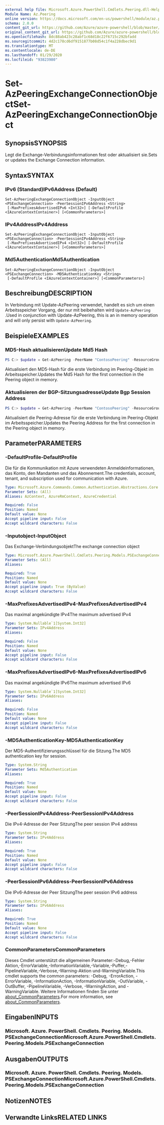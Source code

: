 ```yaml
---
external help file: Microsoft.Azure.PowerShell.Cmdlets.Peering.dll-Help.xml
Module Name: Az.Peering
online version: https://docs.microsoft.com/en-us/powershell/module/az.peering/set-azpeeringexchangeconnectionobject
schema: 2.0.0
content_git_url: https://github.com/Azure/azure-powershell/blob/master/src/Peering/Peering/help/Set-AzPeeringExchangeConnectionObject.md
original_content_git_url: https://github.com/Azure/azure-powershell/blob/master/src/Peering/Peering/help/Set-AzPeeringExchangeConnectionObject.md
ms.openlocfilehash: 8dc88ab423c28abf1c68d18c22f6715c292bfadd
ms.sourcegitcommit: 4d2c178cd6df9151877b08d54c1f4a228dbec9d1
ms.translationtype: MT
ms.contentlocale: de-DE
ms.lasthandoff: 01/29/2020
ms.locfileid: "93823980"
---
```

# <span data-ttu-id="833be-101">Set-AzPeeringExchangeConnectionObject</span><span class="sxs-lookup"><span data-stu-id="833be-101">Set-AzPeeringExchangeConnectionObject</span></span>

## <span data-ttu-id="833be-102">Synopsis</span><span class="sxs-lookup"><span data-stu-id="833be-102">SYNOPSIS</span></span>
<span data-ttu-id="833be-103">Legt die Exchange-Verbindungsinformationen fest oder aktualisiert sie.</span><span class="sxs-lookup"><span data-stu-id="833be-103">Sets or updates the Exchange Connection information.</span></span> 

## <span data-ttu-id="833be-104">Syntax</span><span class="sxs-lookup"><span data-stu-id="833be-104">SYNTAX</span></span>

### <span data-ttu-id="833be-105">IPv6 (Standard)</span><span class="sxs-lookup"><span data-stu-id="833be-105">IPv6Address (Default)</span></span>
```
Set-AzPeeringExchangeConnectionObject -InputObject <PSExchangeConnection> -PeerSessionIPv6Address <String>
 [-MaxPrefixesAdvertisedIPv6 <Int32>] [-DefaultProfile <IAzureContextContainer>] [<CommonParameters>]
```

### <span data-ttu-id="833be-106">IPv4Address</span><span class="sxs-lookup"><span data-stu-id="833be-106">IPv4Address</span></span>
```
Set-AzPeeringExchangeConnectionObject -InputObject <PSExchangeConnection> -PeerSessionIPv4Address <String>
 [-MaxPrefixesAdvertisedIPv4 <Int32>] [-DefaultProfile <IAzureContextContainer>] [<CommonParameters>]
```

### <span data-ttu-id="833be-107">Md5Authentication</span><span class="sxs-lookup"><span data-stu-id="833be-107">Md5Authentication</span></span>
```
Set-AzPeeringExchangeConnectionObject -InputObject <PSExchangeConnection> -MD5AuthenticationKey <String>
 [-DefaultProfile <IAzureContextContainer>] [<CommonParameters>]
```

## <span data-ttu-id="833be-108">Beschreibung</span><span class="sxs-lookup"><span data-stu-id="833be-108">DESCRIPTION</span></span>
<span data-ttu-id="833be-109">In Verbindung mit Update-AzPeering verwendet, handelt es sich um einen Arbeitsspeicher Vorgang, der nur mit beibehalten wird `Update-AzPeering` .</span><span class="sxs-lookup"><span data-stu-id="833be-109">Used in conjunction with Update-AzPeering, this is an in memory operation and will only persist with `Update-AzPeering`.</span></span> 

## <span data-ttu-id="833be-110">Beispiele</span><span class="sxs-lookup"><span data-stu-id="833be-110">EXAMPLES</span></span>

### <span data-ttu-id="833be-111">MD5-Hash aktualisieren</span><span class="sxs-lookup"><span data-stu-id="833be-111">Update Md5 Hash</span></span>
```powershell
PS C:> $update = Get-AzPeering -PeerName "ContosoPeering" -ResourceGroupName rg1 | Set-AzPeeringExchangeConnectionObject -MD5AuthenticationKey $hash
```

<span data-ttu-id="833be-112">Aktualisiert den MD5-Hash für die erste Verbindung im Peering-Objekt im Arbeitsspeicher.</span><span class="sxs-lookup"><span data-stu-id="833be-112">Updates the Md5 Hash for the first connection in the Peering object in memory.</span></span> 

### <span data-ttu-id="833be-113">Aktualisieren der BGP-Sitzungsadresse</span><span class="sxs-lookup"><span data-stu-id="833be-113">Update Bgp Session Address</span></span>
```powershell
PS C:> $update = Get-AzPeering -PeerName "ContosoPeering" -ResourceGroupName rg1 | Set-AzPeeringExchangeConnectionObject -PeerSessionIPv4Address "192.168.0.1" -MaxPrefixesAdvertisedIPv4 20000
```

<span data-ttu-id="833be-114">Aktualisiert die Peering-Adresse für die erste Verbindung im Peering-Objekt im Arbeitsspeicher.</span><span class="sxs-lookup"><span data-stu-id="833be-114">Updates the Peering Address for the first connection in the Peering object in memory.</span></span> 

## <span data-ttu-id="833be-115">Parameter</span><span class="sxs-lookup"><span data-stu-id="833be-115">PARAMETERS</span></span>

### <span data-ttu-id="833be-116">-DefaultProfile</span><span class="sxs-lookup"><span data-stu-id="833be-116">-DefaultProfile</span></span>
<span data-ttu-id="833be-117">Die für die Kommunikation mit Azure verwendeten Anmeldeinformationen, das Konto, den Mandanten und das Abonnement.</span><span class="sxs-lookup"><span data-stu-id="833be-117">The credentials, account, tenant, and subscription used for communication with Azure.</span></span>

```yaml
Type: Microsoft.Azure.Commands.Common.Authentication.Abstractions.Core.IAzureContextContainer
Parameter Sets: (All)
Aliases: AzContext, AzureRmContext, AzureCredential

Required: False
Position: Named
Default value: None
Accept pipeline input: False
Accept wildcard characters: False
```

### <span data-ttu-id="833be-118">-Inputobject</span><span class="sxs-lookup"><span data-stu-id="833be-118">-InputObject</span></span>
<span data-ttu-id="833be-119">Das Exchange-Verbindungsobjekt</span><span class="sxs-lookup"><span data-stu-id="833be-119">The exchange connection object</span></span>

```yaml
Type: Microsoft.Azure.PowerShell.Cmdlets.Peering.Models.PSExchangeConnection
Parameter Sets: (All)
Aliases:

Required: True
Position: Named
Default value: None
Accept pipeline input: True (ByValue)
Accept wildcard characters: False
```

### <span data-ttu-id="833be-120">-MaxPrefixesAdvertisedIPv4</span><span class="sxs-lookup"><span data-stu-id="833be-120">-MaxPrefixesAdvertisedIPv4</span></span>
<span data-ttu-id="833be-121">Das maximal angekündigte IPv4</span><span class="sxs-lookup"><span data-stu-id="833be-121">The maximum advertised IPv4</span></span>

```yaml
Type: System.Nullable`1[System.Int32]
Parameter Sets: IPv4Address
Aliases:

Required: False
Position: Named
Default value: None
Accept pipeline input: False
Accept wildcard characters: False
```

### <span data-ttu-id="833be-122">-MaxPrefixesAdvertisedIPv6</span><span class="sxs-lookup"><span data-stu-id="833be-122">-MaxPrefixesAdvertisedIPv6</span></span>
<span data-ttu-id="833be-123">Das maximal angekündigte IPv6</span><span class="sxs-lookup"><span data-stu-id="833be-123">The maximum advertised IPv6</span></span>

```yaml
Type: System.Nullable`1[System.Int32]
Parameter Sets: IPv6Address
Aliases:

Required: False
Position: Named
Default value: None
Accept pipeline input: False
Accept wildcard characters: False
```

### <span data-ttu-id="833be-124">-MD5AuthenticationKey</span><span class="sxs-lookup"><span data-stu-id="833be-124">-MD5AuthenticationKey</span></span>
<span data-ttu-id="833be-125">Der MD5-Authentifizierungsschlüssel für die Sitzung.</span><span class="sxs-lookup"><span data-stu-id="833be-125">The MD5 authentication key for session.</span></span>

```yaml
Type: System.String
Parameter Sets: Md5Authentication
Aliases:

Required: True
Position: Named
Default value: None
Accept pipeline input: False
Accept wildcard characters: False
```

### <span data-ttu-id="833be-126">-PeerSessionIPv4Address</span><span class="sxs-lookup"><span data-stu-id="833be-126">-PeerSessionIPv4Address</span></span>
<span data-ttu-id="833be-127">Die IPv4-Adresse der Peer Sitzung</span><span class="sxs-lookup"><span data-stu-id="833be-127">The peer session IPv4 address</span></span>

```yaml
Type: System.String
Parameter Sets: IPv4Address
Aliases:

Required: True
Position: Named
Default value: None
Accept pipeline input: False
Accept wildcard characters: False
```

### <span data-ttu-id="833be-128">-PeerSessionIPv6Address</span><span class="sxs-lookup"><span data-stu-id="833be-128">-PeerSessionIPv6Address</span></span>
<span data-ttu-id="833be-129">Die IPv6-Adresse der Peer Sitzung</span><span class="sxs-lookup"><span data-stu-id="833be-129">The peer session IPv6 address</span></span>

```yaml
Type: System.String
Parameter Sets: IPv6Address
Aliases:

Required: True
Position: Named
Default value: None
Accept pipeline input: False
Accept wildcard characters: False
```

### <span data-ttu-id="833be-130">CommonParameters</span><span class="sxs-lookup"><span data-stu-id="833be-130">CommonParameters</span></span>
<span data-ttu-id="833be-131">Dieses Cmdlet unterstützt die allgemeinen Parameter:-Debug,-Fehler Aktion,-ErrorVariable,-InformationVariable,-Variable,-Puffer,-PipelineVariable,-Verbose,-Warning-Aktion und-WarningVariable.</span><span class="sxs-lookup"><span data-stu-id="833be-131">This cmdlet supports the common parameters: -Debug, -ErrorAction, -ErrorVariable, -InformationAction, -InformationVariable, -OutVariable, -OutBuffer, -PipelineVariable, -Verbose, -WarningAction, and -WarningVariable.</span></span> <span data-ttu-id="833be-132">Weitere Informationen finden Sie unter [about_CommonParameters](https://go.microsoft.com/fwlink/?LinkID=113216).</span><span class="sxs-lookup"><span data-stu-id="833be-132">For more information, see [about_CommonParameters](https://go.microsoft.com/fwlink/?LinkID=113216).</span></span>

## <span data-ttu-id="833be-133">Eingaben</span><span class="sxs-lookup"><span data-stu-id="833be-133">INPUTS</span></span>

### <span data-ttu-id="833be-134">Microsoft. Azure. PowerShell. Cmdlets. Peering. Models. PSExchangeConnection</span><span class="sxs-lookup"><span data-stu-id="833be-134">Microsoft.Azure.PowerShell.Cmdlets.Peering.Models.PSExchangeConnection</span></span>

## <span data-ttu-id="833be-135">Ausgaben</span><span class="sxs-lookup"><span data-stu-id="833be-135">OUTPUTS</span></span>

### <span data-ttu-id="833be-136">Microsoft. Azure. PowerShell. Cmdlets. Peering. Models. PSExchangeConnection</span><span class="sxs-lookup"><span data-stu-id="833be-136">Microsoft.Azure.PowerShell.Cmdlets.Peering.Models.PSExchangeConnection</span></span>

## <span data-ttu-id="833be-137">Notizen</span><span class="sxs-lookup"><span data-stu-id="833be-137">NOTES</span></span>

## <span data-ttu-id="833be-138">Verwandte Links</span><span class="sxs-lookup"><span data-stu-id="833be-138">RELATED LINKS</span></span>

